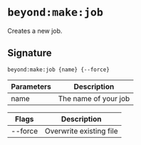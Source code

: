 # `beyond:make:job`
Creates a new job.

## Signature
`beyond:make:job {name} {--force}`

| Parameters | Description          |
|------------|----------------------|
| name       | The name of your job |

| Flags   | Description             |
|---------|-------------------------| 
| --force | Overwrite existing file |
